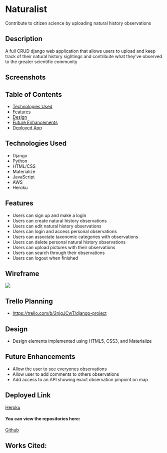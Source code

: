 # Naturalist
Contribute to citizen science by uploading natural history observations

## Description
A full CRUD django web application that allows users to upload and keep track of their natural history sightings and contribute what they've observed to the greater scientific community


## Screenshots
<!-- <img src="https://i.imgur.com/9idawp7.png" alt="Login"/>
<img src="https://i.imgur.com/xONbSGb.png" alt="Dashboard"/>
<img src="https://i.imgur.com/8oyH5iJ.png" alt="All Jobs"/>
<img src="https://i.imgur.com/EO2rM7F.png" alt="New form"/> -->

## Table of Contents
* [Technologies Used](#technologiesused)
* [Features](#features)
* [Design](#design)
* [Future Enhancements](#futureenhancements)
* [Deployed App](#deployment)

## <a name="technologiesused"></a>Technologies Used
* Django
* Python
* HTML/CSS
* Materialize
* JavaScript
* AWS
* Heroku


## Features
* Users can sign up and make a login
* Users can create natural history observations
* Users can edit natural history observations
* Users can login and access personal observations
* Users can associate taxonomic categories with observations
* Users can delete personal natural history observations
* Users can upload pictures with their observations
* Users can search through their observations
* Users can logout when finished

## Wireframe
<img src="https://i.imgur.com/kjczDUQ.png"/>

## Trello Planning
* https://trello.com/b/2njgJCwT/django-project

## <a name="design"></a>Design
* Design elements implemented using HTML5, CSS3, and Materialize


## <a name="futureenhancements"></a>Future Enhancements
* Allow the user to see everyones observations
* Allow user to add comments to others observations
* Add access to an API showing exact observation pinpoint on map

## <a name="deployment"></a>Deployed Link
[Heroku](https://naturalist-avatar.herokuapp.com/)

#### You can view the repositories here:
[Github](https://github.com/ldukles/djano_project)


## Works Cited:
